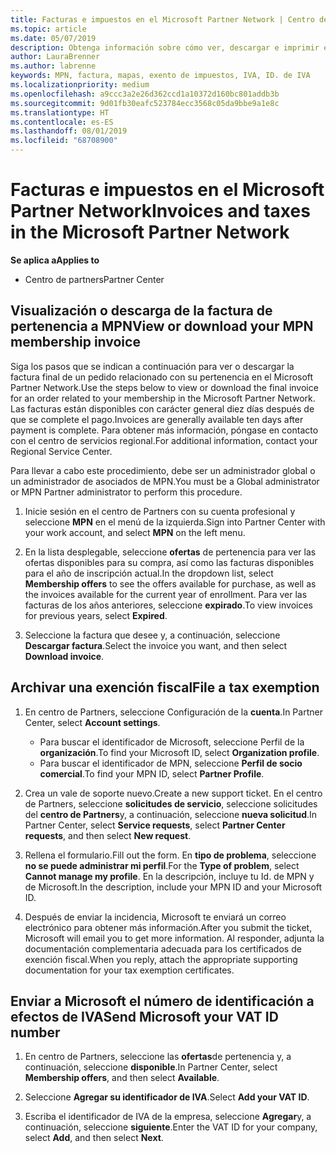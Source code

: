 ```yaml
---
title: Facturas e impuestos en el Microsoft Partner Network | Centro de Partners
ms.topic: article
ms.date: 05/07/2019
description: Obtenga información sobre cómo ver, descargar e imprimir el iVoice de pertenencia a MPN, así como el archivo de exención fiscal y enviar el número de identificación de IVA.
author: LauraBrenner
ms.author: labrenne
keywords: MPN, factura, mapas, exento de impuestos, IVA, ID. de IVA
ms.localizationpriority: medium
ms.openlocfilehash: a9ccc3a2e26d362ccd1a10372d160bc801addb3b
ms.sourcegitcommit: 9d01fb30eafc523784ecc3568c05da9bbe9a1e8c
ms.translationtype: HT
ms.contentlocale: es-ES
ms.lasthandoff: 08/01/2019
ms.locfileid: "68708900"
---
```

# <a name="invoices-and-taxes-in-the-microsoft-partner-network"></a><span data-ttu-id="debcb-104">Facturas e impuestos en el Microsoft Partner Network</span><span class="sxs-lookup"><span data-stu-id="debcb-104">Invoices and taxes in the Microsoft Partner Network</span></span>

<span data-ttu-id="debcb-105">**Se aplica a**</span><span class="sxs-lookup"><span data-stu-id="debcb-105">**Applies to**</span></span>

-  <span data-ttu-id="debcb-106">Centro de partners</span><span class="sxs-lookup"><span data-stu-id="debcb-106">Partner Center</span></span>

## <a name="view-or-download-your-mpn-membership-invoice"></a><span data-ttu-id="debcb-107">Visualización o descarga de la factura de pertenencia a MPN</span><span class="sxs-lookup"><span data-stu-id="debcb-107">View or download your MPN membership invoice</span></span>

<span data-ttu-id="debcb-108">Siga los pasos que se indican a continuación para ver o descargar la factura final de un pedido relacionado con su pertenencia en el Microsoft Partner Network.</span><span class="sxs-lookup"><span data-stu-id="debcb-108">Use the steps below to view or download the final invoice for an order related to your membership in the Microsoft Partner Network.</span></span> <span data-ttu-id="debcb-109">Las facturas están disponibles con carácter general diez días después de que se complete el pago.</span><span class="sxs-lookup"><span data-stu-id="debcb-109">Invoices are generally available ten days after payment is complete.</span></span> <span data-ttu-id="debcb-110">Para obtener más información, póngase en contacto con el centro de servicios regional.</span><span class="sxs-lookup"><span data-stu-id="debcb-110">For additional information, contact your Regional Service Center.</span></span>  

<span data-ttu-id="debcb-111">Para llevar a cabo este procedimiento, debe ser un administrador global o un administrador de asociados de MPN.</span><span class="sxs-lookup"><span data-stu-id="debcb-111">You must be a Global administrator or MPN Partner administrator to perform this procedure.</span></span> 

1.  <span data-ttu-id="debcb-112">Inicie sesión en el centro de Partners con su cuenta profesional y seleccione **MPN** en el menú de la izquierda.</span><span class="sxs-lookup"><span data-stu-id="debcb-112">Sign into Partner Center with your work account, and select **MPN** on the left menu.</span></span>

4.  <span data-ttu-id="debcb-113">En la lista desplegable, seleccione **ofertas** de pertenencia para ver las ofertas disponibles para su compra, así como las facturas disponibles para el año de inscripción actual.</span><span class="sxs-lookup"><span data-stu-id="debcb-113">In the dropdown list, select **Membership offers** to see the offers available for purchase, as well as the invoices available for the current year of enrollment.</span></span> <span data-ttu-id="debcb-114">Para ver las facturas de los años anteriores, seleccione **expirado**.</span><span class="sxs-lookup"><span data-stu-id="debcb-114">To view invoices for previous years, select **Expired**.</span></span>

6.  <span data-ttu-id="debcb-115">Seleccione la factura que desee y, a continuación, seleccione **Descargar factura**.</span><span class="sxs-lookup"><span data-stu-id="debcb-115">Select the invoice you want, and then select **Download invoice**.</span></span> 

## <a name="file-a-tax-exemption"></a><span data-ttu-id="debcb-116">Archivar una exención fiscal</span><span class="sxs-lookup"><span data-stu-id="debcb-116">File a tax exemption</span></span>

1.  <span data-ttu-id="debcb-117">En centro de Partners, seleccione Configuración de la **cuenta**.</span><span class="sxs-lookup"><span data-stu-id="debcb-117">In Partner Center, select **Account settings**.</span></span>
    -   <span data-ttu-id="debcb-118">Para buscar el identificador de Microsoft, seleccione Perfil de la **organización**.</span><span class="sxs-lookup"><span data-stu-id="debcb-118">To find your Microsoft ID, select **Organization profile**.</span></span>
    -   <span data-ttu-id="debcb-119">Para buscar el identificador de MPN, seleccione **Perfil de socio comercial**.</span><span class="sxs-lookup"><span data-stu-id="debcb-119">To find your MPN ID, select **Partner Profile**.</span></span>

2.  <span data-ttu-id="debcb-120">Crea un vale de soporte nuevo.</span><span class="sxs-lookup"><span data-stu-id="debcb-120">Create a new support ticket.</span></span> <span data-ttu-id="debcb-121">En el centro de Partners, seleccione **solicitudes de servicio**, seleccione solicitudes del **centro de Partners**y, a continuación, seleccione **nueva solicitud**.</span><span class="sxs-lookup"><span data-stu-id="debcb-121">In Partner Center, select **Service requests**, select **Partner Center requests**, and then select **New request**.</span></span>

3.  <span data-ttu-id="debcb-122">Rellena el formulario.</span><span class="sxs-lookup"><span data-stu-id="debcb-122">Fill out the form.</span></span> <span data-ttu-id="debcb-123">En **tipo de problema**, seleccione **no se puede administrar mi perfil**.</span><span class="sxs-lookup"><span data-stu-id="debcb-123">For the **Type of problem**, select **Cannot manage my profile**.</span></span> <span data-ttu-id="debcb-124">En la descripción, incluye tu Id. de MPN y de Microsoft.</span><span class="sxs-lookup"><span data-stu-id="debcb-124">In the description, include your MPN ID and your Microsoft ID.</span></span>

4.  <span data-ttu-id="debcb-125">Después de enviar la incidencia, Microsoft te enviará un correo electrónico para obtener más información.</span><span class="sxs-lookup"><span data-stu-id="debcb-125">After you submit the ticket, Microsoft will email you to get more information.</span></span> <span data-ttu-id="debcb-126">Al responder, adjunta la documentación complementaria adecuada para los certificados de exención fiscal.</span><span class="sxs-lookup"><span data-stu-id="debcb-126">When you reply, attach the appropriate supporting documentation for your tax exemption certificates.</span></span>

## <a name="send-microsoft-your-vat-id-number"></a><span data-ttu-id="debcb-127">Enviar a Microsoft el número de identificación a efectos de IVA</span><span class="sxs-lookup"><span data-stu-id="debcb-127">Send Microsoft your VAT ID number</span></span>
1.  <span data-ttu-id="debcb-128">En centro de Partners, seleccione las **ofertas**de pertenencia y, a continuación, seleccione **disponible**.</span><span class="sxs-lookup"><span data-stu-id="debcb-128">In Partner Center, select **Membership offers**, and then select **Available**.</span></span> 

2.  <span data-ttu-id="debcb-129">Seleccione **Agregar su identificador de IVA**.</span><span class="sxs-lookup"><span data-stu-id="debcb-129">Select **Add your VAT ID**.</span></span> 

3.  <span data-ttu-id="debcb-130">Escriba el identificador de IVA de la empresa, seleccione **Agregar**y, a continuación, seleccione **siguiente**.</span><span class="sxs-lookup"><span data-stu-id="debcb-130">Enter the VAT ID for your company, select **Add**, and then select **Next**.</span></span> 

